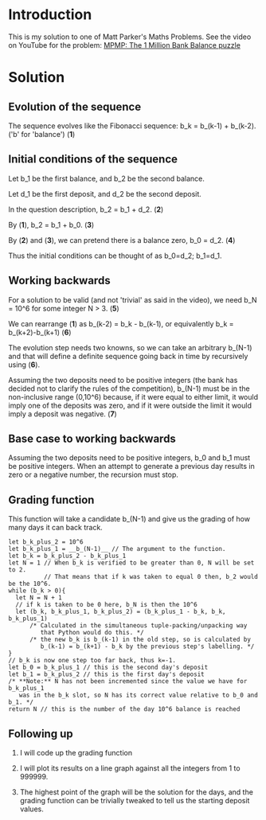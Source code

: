 # Introduction

This is my solution to one of Matt Parker's Maths Problems.
See the video on YouTube for the problem: [MPMP: The 1 Million Bank Balance puzzle](https://www.youtube.com/watch?v=ILrqPpLpwpE)

# Solution

## Evolution of the sequence

The sequence evolves like the Fibonacci sequence: b_k = b_(k-1) + b_(k-2). ('b' for 'balance') (**1**)


## Initial conditions of the sequence

Let b_1 be the first balance, and b_2 be the second balance. 

Let d_1 be the first deposit, and d_2 be the second deposit.

In the question description, b_2 = b_1 + d_2. (**2**) 

By (**1**), b_2 = b_1 + b_0. (**3**)

By (**2**) and (**3**), we can pretend there is a balance zero, b_0 = d_2. (**4**)

Thus the initial conditions can be thought of as b_0=d_2; b_1=d_1.


## Working backwards

For a solution to be valid (and not 'trivial' as said in the video), we need b_N = 10^6 for some integer N > 3. (**5**)

We can rearrange (**1**) as b_(k-2) = b_k - b_(k-1), or equivalently b_k = b_(k+2)-b_(k+1) (**6**)

The evolution step needs two knowns, so we can take an arbitrary b_(N-1) and that will define a definite sequence going back in time by recursively using (**6**).

Assuming the two deposits need to be positive integers (the bank has decided not to clarify the rules of the competition), b_(N-1) must be in the non-inclusive range (0,10^6) because, if it were equal to either limit, it would imply one of the deposits was zero, and if it were outside the limit it would imply a deposit was negative. (**7**)


## Base case to working backwards

Assuming the two deposits need to be positive integers, b_0 and b_1 must be positive integers. When an attempt to generate a previous day results in zero or a negative number, the recursion must stop.


## Grading function

This function will take a candidate b_(N-1) and give us the grading of how many days it can back track.

```
let b_k_plus_2 = 10^6
let b_k_plus_1 = __b_(N-1)__ // The argument to the function.
let b_k = b_k_plus_2 - b_k_plus_1
let N = 1 // When b_k is verified to be greater than 0, N will be set to 2. 
          // That means that if k was taken to equal 0 then, b_2 would be the 10^6.
while (b_k > 0){
  let N = N + 1
  // if k is taken to be 0 here, b_N is then the 10^6
  let (b_k, b_k_plus_1, b_k_plus_2) = (b_k_plus_1 - b_k, b_k, b_k_plus_1) 
      /* Calculated in the simultaneous tuple-packing/unpacking way 
         that Python would do this. */
      /* the new b_k is b_(k-1) in the old step, so is calculated by
         b_(k-1) = b_(k+1) - b_k by the previous step's labelling. */
}
// b_k is now one step too far back, thus k=-1.
let b_0 = b_k_plus_1 // this is the second day's deposit
let b_1 = b_k_plus_2 // this is the first day's deposit
/* **Note:** N has not been incremented since the value we have for b_k_plus_1
   was in the b_k slot, so N has its correct value relative to b_0 and b_1. */
return N // this is the number of the day 10^6 balance is reached
```

## Following up

1. I will code up the grading function

2. I will plot its results on a line graph against all the integers from 1 to 999999.

3. The highest point of the graph will be the solution for the days, and the grading function can be trivially tweaked to tell us the starting deposit values.

